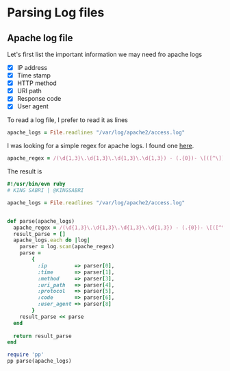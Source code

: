 # Parsing Log files


## Apache log file
Let's first list the important information we may need fro apache logs 

- [x] IP address
- [x] Time stamp 
- [x] HTTP method 
- [x] URI path
- [x] Response code
- [x] User agent 

To read a log file, I prefer to read it as lines 

```ruby
apache_logs = File.readlines "/var/log/apache2/access.log"
```

I was looking for a simple regex for apache logs. I found one [here](http://stackoverflow.com/questions/4846394/how-to-efficiently-parse-large-text-files-in-ruby).

```ruby
apache_regex = /(\d{1,3}\.\d{1,3}\.\d{1,3}\.\d{1,3}) - (.{0})- \[([^\]]+?)\] "(GET|POST|PUT|DELETE) ([^\s]+?) (HTTP\/1\.1)" (\d+) (\d+) "-" "(.*)"/
```

The result is 

```ruby
#!/usr/bin/evn ruby
# KING SABRI | @KINGSABRI

apache_logs = File.readlines "/var/log/apache2/access.log"


def parse(apache_logs) 
  apache_regex = /(\d{1,3}\.\d{1,3}\.\d{1,3}\.\d{1,3}) - (.{0})- \[([^\]]+?)\] "(GET|POST|PUT|DELETE) ([^\s]+?) (HTTP\/1\.1)" (\d+) (\d+) "-" "(.*)"/
  result_parse = []
  apache_logs.each do |log|
    parser = log.scan(apache_regex)
    parse = 
        {
          :ip         => parser[0],
          :time       => parser[1],
          :method     => parser[3],
          :uri_path   => parser[4],
          :protocol   => parser[5],
          :code       => parser[6],
          :user_agent => parser[8]
        }
    result_parse << parse
  end
  
  return result_parse
end 

require 'pp'
pp parse(apache_logs)

```